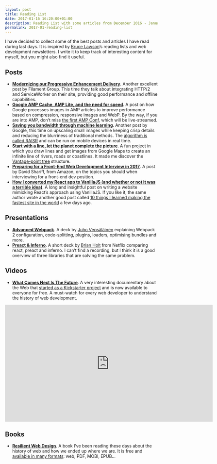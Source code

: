 ```yaml
---
layout: post
title: Reading List
date: 2017-01-16 16:20:00+01:00
description: Reading List with some articles from December 2016 - January 2017
permalink: 2017-01-reading-list
---
```


I have decided to collect some of the best posts and articles I have read during last days. It is inspired by [Bruce Lawson](http://www.brucelawson.co.uk/)’s reading lists and web development newsletters. I write it to keep track of interesting content for myself, but you might also find it useful.

<!-- more -->

## Posts

* [**Modernizing our Progressive Enhancement Delivery**](https://www.filamentgroup.com/lab/modernizing-delivery.html). Another excellent post by Filament Group. This time they talk about integrating HTTP/2 and ServiceWorker on their site, providing good performance and offline capabilities.
* [**Google AMP Cache, AMP Lite, and the need for speed**](https://developers.googleblog.com/2017/01/google-amp-cache-amp-lite-and-need-for.html). A post on how Google processes images in AMP articles to improve performance based on compression, responsive images and WebP. By the way, if you are into AMP, don’t miss [the first AMP Conf](https://www.ampproject.org/amp-conf-2017), which will be live-streamed.
* [**Saving you bandwidth through machine learning**](https://blog.google/products/google-plus/saving-you-bandwidth-through-machine-learning/). Another post by Google, this time on upscaling small images while keeping crisp details and reducing the blurriness of traditional methods. The [algorithm is called RAISR](https://research.googleblog.com/2016/11/enhance-raisr-sharp-images-with-machine.html) and can be run on mobile devices in real time.
* [**Start with a line, let the planet complete the picture**](https://developers.googleblog.com/2016/12/landlines.html). A fun project in which you draw lines and get images from Google Maps to create an infinite line of rivers, roads or coastlines. It made me discover the [Vantage-point tree](https://en.wikipedia.org/wiki/Vantage-point_tree) structure.
* [**Preparing for a Front-End Web Development Interview in 2017**](http://davidshariff.com/blog/preparing-for-a-front-end-web-development-interview-in-2017/). A post by David Shariff, from Amazon, on the topics you should when interviewing for a front-end dev position.
* [**How I converted my React app to VanillaJS (and whether or not it was a terrible idea)**](https://hackernoon.com/how-i-converted-my-react-app-to-vanillajs-and-whether-or-not-it-was-a-terrible-idea-4b14b1b2faff). A long and insightful post on writing a website mimicking React’s approach using VanillaJS. If you like it, the same author wrote another good post called [10 things I learned making the fastest site in the world](https://hackernoon.com/10-things-i-learned-making-the-fastest-site-in-the-world-18a0e1cdf4a7) a few days ago.

## Presentations

* [**Advanced Webpack**](http://presentations.survivejs.com/advanced-webpack/). A deck by [Juho Vepsäläinen](https://twitter.com/bebraw) explaining Webpack 2 configuration, code-splitting, plugins, loaders, optimising bundles and more.
* [**Preact & Inferno**](https://speakerdeck.com/btholt/preact-and-inferno). A short deck by [Brian Holt](https://twitter.com/holtbt) from Netflix comparing react, preact and inferno. I can’t find a recording, but I think it is a good overview of three libraries that are solving the same problem.

## Videos

* [**What Comes Next Is The Future**](https://vimeo.com/177267839). A very interesting documentary about the Web that [started as a Kickstarter project](https://www.kickstarter.com/projects/bearded/what-comes-next-is-the-future) and is now available to everyone for free. A must-watch for every web developer to understand the history of web development.

<iframe src="https://player.vimeo.com/video/177267839?byline=0&portrait=0" width="684" height="385" frameborder="0" webkitallowfullscreen mozallowfullscreen allowfullscreen></iframe>

## Books

* [**Resilient Web Design**](https://resilientwebdesign.com/). A book I’ve been reading these days about the history of web and how we ended up where we are. It is free and [available in many formats](https://adactio.com/journal/11670): web, PDF, MOBI, EPUB…
